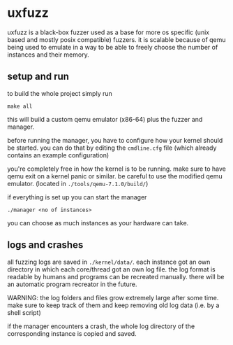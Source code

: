 # uxfuzz
uxfuzz is a black-box fuzzer used as a base for more os specific (unix based and mostly posix compatible) fuzzers. it is scalable because of qemu being used to emulate in a way to be able to freely choose the number of instances and their memory.

## setup and run

to build the whole project simply run 
```
make all
```
this will build a custom qemu emulator (x86-64) plus the fuzzer and manager.

before running the manager, you have to configure how your kernel should be started. you can do that by editing the `cmdline.cfg` file (which already contains an example configuration)

you're completely free in how the kernel is to be running. make sure to have qemu exit on a kernel panic or similar. be careful to use the modified qemu emulator. (located in `./tools/qemu-7.1.0/build/`)

if everything is set up you can start the manager
```
./manager <no of instances>
```
you can choose as much instances as your hardware can take.

## logs and crashes

all fuzzing logs are saved in `./kernel/data/`. each instance got an own directory in which each core/thread got an own log file. the log format is readable by humans and programs can be recreated manually. there will be an automatic program recreator in the future. 

WARNING: the log folders and files grow extremely large after some time. make sure to keep track of them and keep removing old log data (i.e. by a shell script)

if the manager encounters a crash, the whole log directory of the corresponding instance is copied and saved.
